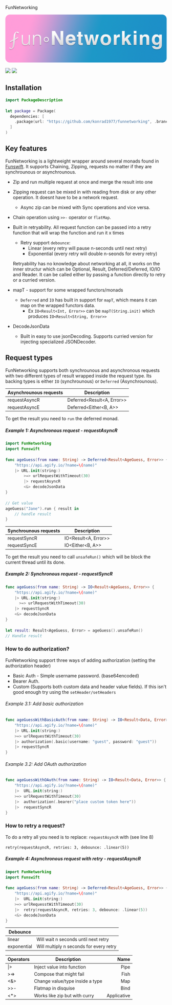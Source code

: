 FunNetworking

!["Logo"](https://github.com/konrad1977/funnetworking/blob/main/Images/logo.png)

![](https://img.shields.io/github/languages/top/konrad1977/funnetworking) ![](https://img.shields.io/github/license/konrad1977/funnetworking)


## Installation

```swift
import PackageDescription

let package = Package(
  dependencies: [
    .package(url: "https://github.com/konrad1977/funnetworking", .branch("main")),
  ]
)
```

## Key features

FunNetworking is a lightweight wrapper around several monads found in [Funswift](https://github.com/konrad1977/funswift). It supports Chaining, Zipping, requests no matter if they are synchrounous or asynchrounous. 

- Zip and run multiple request at once and merge the result into one

- Zipping request can be mixed in with reading from disk or any other operation. It doesnt have to be a network request.

  - Async zip can be mixed with Sync operations and vice versa. 

- Chain operation using `>>-` operator or `flatMap`. 

- Built in retryability. All request function can be passed into a retry function that will wrap the function and run it x times

  - Retry support `debounce`:
    - Linear (every retry will pause n-seconds until next retry)
    - Exponential (every retry will double n-seonds for every retry)

  Retryability has no knowledge about networking at all, it works on the inner structur which can be Optional<T>, Result<T>, Deferred<Either>/Deferred<Result>, IO<Result>/IO<Either> and Reader<Result>. It can be called either by passing a function directly to retry or a curried version.

- mapT - support for some wrapped functors/monads

  - `Deferred` and `IO` has built in support for `mapT`, which means it can map on the wrapped functors data. 
    - Ex `IO<Result<Int, Error>>` can be `mapT(String.init)` which produces `IO<Result<String, Error>>`

- DecodeJsonData

  - Built in easy to use jsonDecoding. Supports curried version for injecting specialized JSONDecoder.

## Request types

FunNetworking supports both synchrounous and asynchronous requests with two different types of result wrapped inside the request type. Its backing types is either `IO` (synchrounous) or `Deferred` (Asynchrounous). 

| Asynchrounous requests | Description                |
| ---------------------- | -------------------------- |
| requestAsyncR          | Deferred<Result<A, Error>> |
| requestAsyncE          | Deferred<Either<B, A>>     |

To get the result you need to `run` the deferred monad.

##### Example 1: Asynchronous request - requestAsyncR

```swift
import FunNetworking
import Funswift

func ageGuess(from name: String) -> Deferred<Result<AgeGuess, Error>> {
	"https://api.agify.io/?name=\(name)"
  	|> URL.init(string:)
		>=> urlRequestWithTimeout(30)
		|> requestAsyncR
		<&> decodeJsonData
}

// Get value
ageGuess("Jane").run { result in 
	// handle result
}
```



| Synchrounous requests | Description          |
| --------------------- | -------------------- |
| requestSyncR          | IO<Result<A, Error>> |
| requestSyncE          | IO<Either<B, A>>     |

To get the result you need to call `unsafeRun()` which will be block the current thread until its done.

##### Example 2: Synchronous request - requestSyncR

```swift
func ageGuess(from name: String) -> IO<Result<AgeGuess, Error>> {
	"https://api.agify.io/?name=\(name)"
  	|> URL.init(string:)
	  >=> urlRequestWithTimeout(30)
  	|> requestSyncR
  	<&> decodeJsonData
}

let result: Result<AgeGuess, Error> = ageGuess().unsafeRun()
// Handle result
```



### How to do authorization?

FunNetworking support three ways of adding authorization (setting the authorization header)

-  Basic Auth - Simple username password. (base64encoded)
-  Bearer Auth. 
- Custom (Supports both custom data and header value fields). If this isn't good enough try using the `setHeader/setHeaders`

###### Example 3.1: Add basic authorization

```swift
func ageGuessWithBasicAuth(from name: String) -> IO<Result<Data, Error>> {
	"https://api.agify.io/?name=\(name)"
  	|> URL.init(string:)
  	>=> urlRequestWithTimeout(30)
  	|> authorization(.basic(username: "guest", password: "guest"))
  	|> requestSyncR
}
```

###### Example 3.2: Add OAuth authorization

```swift
func ageGuessWithOAuth(from name: String) -> IO<Result<Data, Error>> {
	"https://api.agify.io/?name=\(name)"
  	|> 	URL.init(string:)
  	>=> urlRequestWithTimeout(30)
  	|> 	authorization(.bearer("place custom token here"))
  	|> 	requestSyncR
}
```

### How to retry a request?

To do a retry all you need is to replace: `requestAsyncR` with (see line 8)

`retry(requestAsyncR, retries: 3, debounce: .linear(5))`

##### Example 4: Asynchronous request with retry - requestAsyncR

```swift
import FunNetworking
import Funswift

func ageGuess(from name: String) -> Deferred<Result<AgeGuess, Error>> {
	"https://api.agify.io/?name=\(name)"
  	|> 	URL.init(string:)
  	>=>	urlRequesstWithTimeout(30)
  	|>	retry(requestAsyncR, retries: 3, debounce: .linear(5))
  	<&>	decodeJsonData
}
```

| Debounce    |                                         |
| ----------- | --------------------------------------- |
| linear      | Will wait n seconds until next retry    |
| exponential | Will multiply n seconds for every retry |



| Operators | Description                     |        Name |
| --------- | ------------------------------- | ----------: |
| \|>       | Inject value into function      |        Pipe |
| >=>       | Compose that might fail         |        Fish |
| <&>       | Change value/type inside a type |         Map |
| >>-       | Flatmap in disquise             |        Bind |
| <*>       | Works like zip but with curry   | Applicative |
